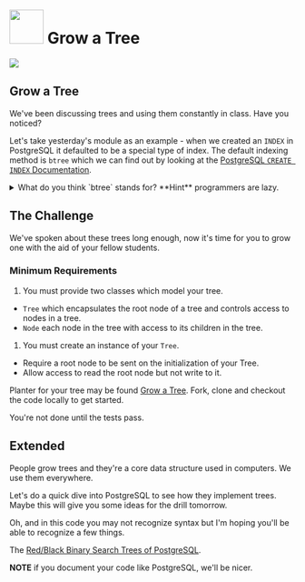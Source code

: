 # <img src="https://cloud.githubusercontent.com/assets/7833470/10899314/63829980-8188-11e5-8cdd-4ded5bcb6e36.png" height="60"> Grow a Tree

<img src="https://cloud.githubusercontent.com/assets/1329385/11750847/88a1bdd8-9fea-11e5-8efb-f2feab151083.gif">

## Grow a Tree

We've been discussing trees and using them constantly in class. Have you noticed?

Let's take yesterday's module as an example - when we created an `INDEX` in PostgreSQL it defaulted to be a special type of index. The default indexing method is `btree` which we can find out by looking at the <a href="http://www.postgresql.org/docs/9.2/static/sql-createindex.html" target="_blank">PostgreSQL `CREATE INDEX` Documentation</a>.

<details>
  <summary>What do you think `btree` stands for? **Hint** programmers are lazy.</summary>

  Binary Tree.
</details>


## The Challenge

We've spoken about these trees long enough, now it's time for you to grow one with the aid of your fellow students.

### Minimum Requirements

1. You must provide two classes which model your tree.
  * `Tree` which encapsulates the root node of a tree and controls access to nodes in a tree.
  * `Node` each node in the tree with access to its children in the tree.
1. You must create an instance of your `Tree`.
  * Require a root node to be sent on the initialization of your Tree.
  * Allow access to read the root node but not write to it.

Planter for your tree may be found <a href="https://github.com/sf-wdi-24/grow-a-tree" target="_blank">Grow a Tree</a>. Fork, clone and checkout the code locally to get started.

You're not done until the tests pass.

## Extended

People grow trees and they're a core data structure used in computers. We use them everywhere.

Let's do a quick dive into PostgreSQL to see how they implement trees. Maybe this will give you some ideas for the drill tomorrow.

Oh, and in this code you may not recognize syntax but I'm hoping you'll be able to recognize a few things.

The <a href="https://github.com/postgres/postgres/blob/71fc49dfe1d99bd83cd99c2e7a39f93e07d19310/src/backend/lib/rbtree.c" target="_blank">Red/Black Binary Search Trees of PostgreSQL</a>.

**NOTE** if you document your code like PostgreSQL, we'll be nicer.
